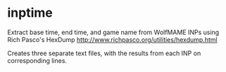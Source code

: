 # inptime
Extract base time, end time, and game name from WolfMAME INPs using Rich Pasco's HexDump
http://www.richpasco.org/utilities/hexdump.html

Creates three separate text files, with the results from each INP on corresponding lines.
